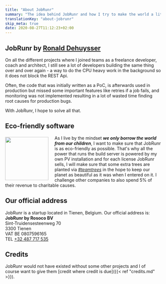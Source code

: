 ```yaml
---
title: "About JobRunr"
summary: "The idea behind JobRunr and how I try to make the world a little bit better and greener."
translationKey: "about-jobrunr"
skip_meta: true
date: 2020-08-27T11:12:23+02:00
---
```

## JobRunr by [Ronald Dehuysser](https://www.linkedin.com/in/ronalddehuysser/)
On all the different projects where I joined teams as a freelance developer, coach and architect, I still see a lot of developers building the same thing over and over again - a way to do the CPU heavy work in the background so it does not block the REST Api.

Often, the code that was initially written as a PoC, is afterwards used in production but missed some important features like retries if a job fails, and monitoring was not implemented resulting in a lot of wasted time finding root causes for production bugs.

With JobRunr, I hope to solve all that.

## Eco-friendly software
<img src="/eco-friendly.webp" style="float: left; height: 140px; margin: 5px 20px 0 0"/>As I live by the mindset *__we only borrow the world from our children__*, I want to make sure that JobRunr is as eco-friendly as possible. That's why all the power that runs the build server is powered by my own PV installation and for each license JobRunr sells, I will make sure that some extra trees are planted via *[#teamtrees](https://teamtrees.org/)* in the hope to keep our planet as beautiful as it was when I entered on it. I challenge other companies to also spend 5% of their revenue to charitable causes.

## Our official address
JobRunr is a startup located in Tienen, Belgium. Our official address is:<br />
**JobRunr by Rosoco BV**<br />
Sint-Truidensesteenweg 70<br />
3300 Tienen<br />
VAT BE 0807596165<br />
TEL <a href="tel:+32487717535">+32 487 717 535</a><br />

## Credits
JobRunr would not have existed without some other projects and I of course want to give them [credit where credit is due]({{< ref "credits.md" >}}).
